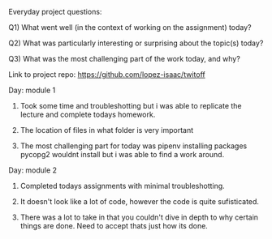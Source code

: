 Everyday project questions:

Q1) What went well (in the context of working on the assignment) today?

Q2) What was particularly interesting or surprising about the topic(s) today?

Q3) What was the most challenging part of the work today, and why?

Link to project repo: https://github.com/lopez-isaac/twitoff


Day: module 1 
1) Took some time and troubleshotting but i was able to replicate the lecture and complete 
todays homework. 

2) The location of files in what folder is very important

3) The most challenging part for today was pipenv installing packages pycopg2 wouldnt install 
but i was able to find a work around. 

Day: module 2
1) Completed todays assignments with minimal troubleshotting.

2) It doesn't look like a lot of code, however the code is quite sufisticated.

3) There was a lot to take in that you couldn't dive in depth to why certain things are done. Need to accept thats just how its done.